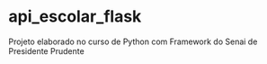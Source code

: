 # api_escolar_flask
Projeto elaborado no curso de Python com Framework do Senai de Presidente Prudente
